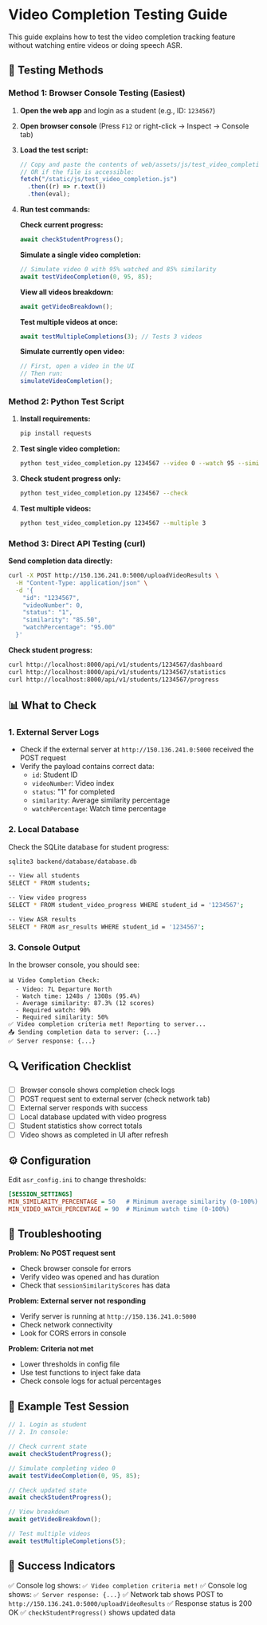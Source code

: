 # Video Completion Testing Guide

This guide explains how to test the video completion tracking feature without watching entire videos or doing speech ASR.

## 🧪 Testing Methods

### Method 1: Browser Console Testing (Easiest)

1. **Open the web app** and login as a student (e.g., ID: `1234567`)

2. **Open browser console** (Press `F12` or right-click → Inspect → Console tab)

3. **Load the test script:**

   ```javascript
   // Copy and paste the contents of web/assets/js/test_video_completion.js
   // OR if the file is accessible:
   fetch("/static/js/test_video_completion.js")
     .then((r) => r.text())
     .then(eval);
   ```

4. **Run test commands:**

   **Check current progress:**

   ```javascript
   await checkStudentProgress();
   ```

   **Simulate a single video completion:**

   ```javascript
   // Simulate video 0 with 95% watched and 85% similarity
   await testVideoCompletion(0, 95, 85);
   ```

   **View all videos breakdown:**

   ```javascript
   await getVideoBreakdown();
   ```

   **Test multiple videos at once:**

   ```javascript
   await testMultipleCompletions(3); // Tests 3 videos
   ```

   **Simulate currently open video:**

   ```javascript
   // First, open a video in the UI
   // Then run:
   simulateVideoCompletion();
   ```

### Method 2: Python Test Script

1. **Install requirements:**

   ```bash
   pip install requests
   ```

2. **Test single video completion:**

   ```bash
   python test_video_completion.py 1234567 --video 0 --watch 95 --similarity 85
   ```

3. **Check student progress only:**

   ```bash
   python test_video_completion.py 1234567 --check
   ```

4. **Test multiple videos:**
   ```bash
   python test_video_completion.py 1234567 --multiple 3
   ```

### Method 3: Direct API Testing (curl)

**Send completion data directly:**

```bash
curl -X POST http://150.136.241.0:5000/uploadVideoResults \
  -H "Content-Type: application/json" \
  -d '{
    "id": "1234567",
    "videoNumber": 0,
    "status": "1",
    "similarity": "85.50",
    "watchPercentage": "95.00"
  }'
```

**Check student progress:**

```bash
curl http://localhost:8000/api/v1/students/1234567/dashboard
curl http://localhost:8000/api/v1/students/1234567/statistics
curl http://localhost:8000/api/v1/students/1234567/progress
```

## 📊 What to Check

### 1. External Server Logs

- Check if the external server at `http://150.136.241.0:5000` received the POST request
- Verify the payload contains correct data:
  - `id`: Student ID
  - `videoNumber`: Video index
  - `status`: "1" for completed
  - `similarity`: Average similarity percentage
  - `watchPercentage`: Watch time percentage

### 2. Local Database

Check the SQLite database for student progress:

```bash
sqlite3 backend/database/database.db

-- View all students
SELECT * FROM students;

-- View video progress
SELECT * FROM student_video_progress WHERE student_id = '1234567';

-- View ASR results
SELECT * FROM asr_results WHERE student_id = '1234567';
```

### 3. Console Output

In the browser console, you should see:

```
📊 Video Completion Check:
  - Video: 7L Departure North
  - Watch time: 1248s / 1308s (95.4%)
  - Average similarity: 87.3% (12 scores)
  - Required watch: 90%
  - Required similarity: 50%
✅ Video completion criteria met! Reporting to server...
📤 Sending completion data to server: {...}
✅ Server response: {...}
```

## 🔍 Verification Checklist

- [ ] Browser console shows completion check logs
- [ ] POST request sent to external server (check network tab)
- [ ] External server responds with success
- [ ] Local database updated with video progress
- [ ] Student statistics show correct totals
- [ ] Video shows as completed in UI after refresh

## ⚙️ Configuration

Edit `asr_config.ini` to change thresholds:

```ini
[SESSION_SETTINGS]
MIN_SIMILARITY_PERCENTAGE = 50   # Minimum average similarity (0-100%)
MIN_VIDEO_WATCH_PERCENTAGE = 90  # Minimum watch time (0-100%)
```

## 🐛 Troubleshooting

**Problem: No POST request sent**

- Check browser console for errors
- Verify video was opened and has duration
- Check that `sessionSimilarityScores` has data

**Problem: External server not responding**

- Verify server is running at `http://150.136.241.0:5000`
- Check network connectivity
- Look for CORS errors in console

**Problem: Criteria not met**

- Lower thresholds in config file
- Use test functions to inject fake data
- Check console logs for actual percentages

## 📝 Example Test Session

```javascript
// 1. Login as student
// 2. In console:

// Check current state
await checkStudentProgress();

// Simulate completing video 0
await testVideoCompletion(0, 95, 85);

// Check updated state
await checkStudentProgress();

// View breakdown
await getVideoBreakdown();

// Test multiple videos
await testMultipleCompletions(5);
```

## 🎯 Success Indicators

✅ Console log shows: `✅ Video completion criteria met!`
✅ Console log shows: `✅ Server response: {...}`
✅ Network tab shows POST to `http://150.136.241.0:5000/uploadVideoResults`
✅ Response status is 200 OK
✅ `checkStudentProgress()` shows updated data
